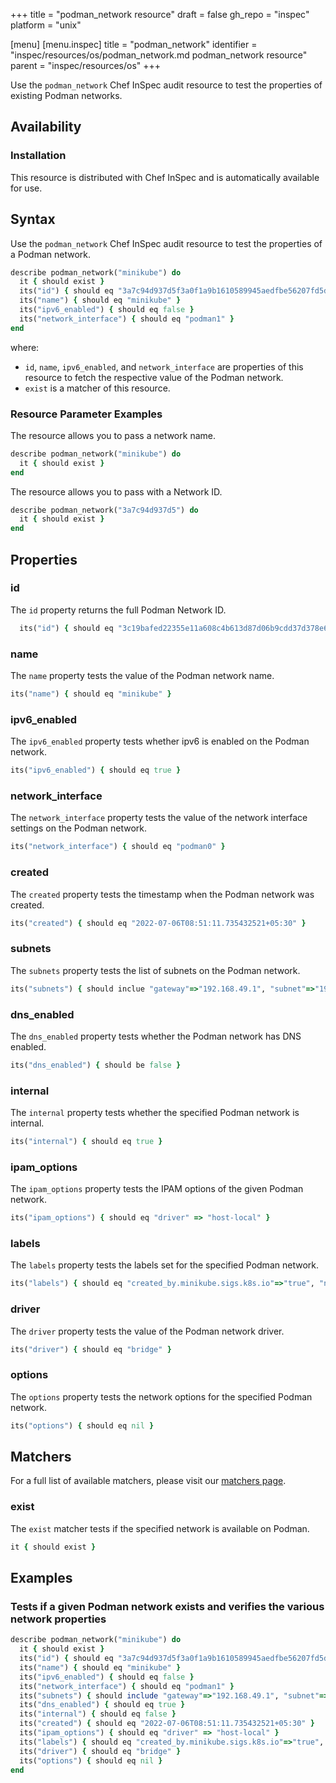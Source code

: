 +++
title = "podman_network resource"
draft = false
gh_repo = "inspec"
platform = "unix"

[menu]
  [menu.inspec]
    title = "podman_network"
    identifier = "inspec/resources/os/podman_network.md podman_network resource"
    parent = "inspec/resources/os"
+++

Use the `podman_network` Chef InSpec audit resource to test the properties of existing Podman networks.

## Availability

### Installation

This resource is distributed with Chef InSpec and is automatically available for use.

## Syntax

Use the `podman_network` Chef InSpec audit resource to test the properties of a Podman network.

```ruby
describe podman_network("minikube") do
  it { should exist }
  its("id") { should eq "3a7c94d937d5f3a0f1a9b1610589945aedfbe56207fd5d32fc8154aa1a8b007f" }
  its("name") { should eq "minikube" }
  its("ipv6_enabled") { should eq false }
  its("network_interface") { should eq "podman1" }
end
```

where:

- `id`, `name`, `ipv6_enabled`, and `network_interface` are properties of this resource to fetch the respective value of the Podman network.
- `exist` is a matcher of this resource.

### Resource Parameter Examples

The resource allows you to pass a network name.

```ruby
describe podman_network("minikube") do
  it { should exist }
end
```

The resource allows you to pass with a Network ID.

```ruby
describe podman_network("3a7c94d937d5") do
  it { should exist }
end
```

## Properties

### id

The `id` property returns the full Podman Network ID.

```ruby
  its("id") { should eq "3c19bafed22355e11a608c4b613d87d06b9cdd37d378e6e0176cbc8e7144d5c6" }
```

### name

The `name` property tests the value of the Podman network name.

```ruby
its("name") { should eq "minikube" }
```

### ipv6_enabled

The `ipv6_enabled` property tests whether ipv6 is enabled on the Podman network.

```ruby
its("ipv6_enabled") { should eq true }
```

### network_interface

The `network_interface` property tests the value of the network interface settings on the Podman network.

```ruby
its("network_interface") { should eq "podman0" }
```

### created

The `created` property tests the timestamp when the Podman network was created.

```ruby
its("created") { should eq "2022-07-06T08:51:11.735432521+05:30" }
```

### subnets

The `subnets` property tests the list of subnets on the Podman network.

```ruby
its("subnets") { should inclue "gateway"=>"192.168.49.1", "subnet"=>"192.168.49.0/24" }
```

### dns_enabled

The `dns_enabled` property tests whether the Podman network has DNS enabled.

```ruby
its("dns_enabled") { should be false }
```

### internal

The `internal` property tests whether the specified Podman network is internal.

```ruby
its("internal") { should eq true }
```

### ipam_options

The `ipam_options` property tests the IPAM options of the given Podman network.

```ruby
its("ipam_options") { should eq "driver" => "host-local" }
```

### labels

The `labels` property tests the labels set for the specified Podman network.

```ruby
its("labels") { should eq "created_by.minikube.sigs.k8s.io"=>"true", "name.minikube.sigs.k8s.io"=>"minikube" }
```

### driver

The `driver` property tests the value of the Podman network driver.

```ruby
its("driver") { should eq "bridge" }
```

### options

The `options` property tests the network options for the specified Podman network.

```ruby
its("options") { should eq nil }
```

## Matchers

For a full list of available matchers, please visit our [matchers page](/inspec/matchers/).

### exist

The `exist` matcher tests if the specified network is available on Podman.

```ruby
it { should exist }
```

## Examples

### Tests if a given Podman network exists and verifies the various network properties

```ruby
describe podman_network("minikube") do
  it { should exist }
  its("id") { should eq "3a7c94d937d5f3a0f1a9b1610589945aedfbe56207fd5d32fc8154aa1a8b007f" }
  its("name") { should eq "minikube" }
  its("ipv6_enabled") { should eq false }
  its("network_interface") { should eq "podman1" }
  its("subnets") { should include "gateway"=>"192.168.49.1", "subnet"=>"192.168.49.0/24" }
  its("dns_enabled") { should eq true }
  its("internal") { should eq false }
  its("created") { should eq "2022-07-06T08:51:11.735432521+05:30" }
  its("ipam_options") { should eq "driver" => "host-local" }
  its("labels") { should eq "created_by.minikube.sigs.k8s.io"=>"true", "name.minikube.sigs.k8s.io"=>"minikube" }
  its("driver") { should eq "bridge" }
  its("options") { should eq nil }
end
```
